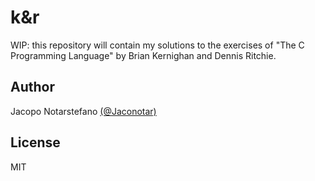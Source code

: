 # k&r #

WIP: this repository will contain my solutions to the exercises of "The C
Programming Language" by Brian Kernighan and Dennis Ritchie.

## Author ##

Jacopo Notarstefano [(@Jaconotar)](https://twitter.com/Jaconotar)

## License ##

MIT
